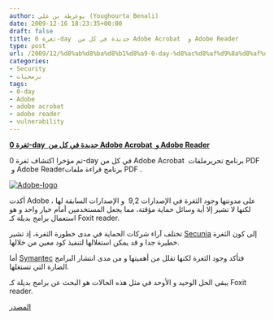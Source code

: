 ```yaml
---
author: يوغرطة بن علي (Youghourta Benali)
date: 2009-12-16 18:23:35+00:00
draft: false
title: ثغرة 0-day  جديدة في كل من Adobe Acrobat  و Adobe Reader
type: post
url: /2009/12/%d8%ab%d8%ba%d8%b1%d8%a9-0-day-%d8%ac%d8%af%d9%8a%d8%af%d8%a9-%d9%81%d9%8a-%d9%83%d9%84-%d9%85%d9%86-adobe-acrobat-%d9%88-adobe-reader/
categories:
- Security
- برمجيات
tags:
- 0-day
- Adobe
- adobe acrobat
- adobe reader
- vulnerability
---
```


[**ثغرة 0-day  جديدة في كل من Adobe Acrobat  و Adobe Reader**](https://www.it-scoop.com/2009/12/%d8%ab%d8%ba%d8%b1%d8%a9-0-day-%d8%ac%d8%af%d9%8a%d8%af%d8%a9-%d9%81%d9%8a-%d9%83%d9%84-%d9%85%d9%86-adobe-acrobat-%d9%88-adobe-reader/)



تم مؤخرا اكتشاف ثغرة 0-day في كل من Adobe Acrobat  برنامج تحريرملفات PDF  و Adobe Readerبرنامج قراءة ملفات PDF .

[![Adobe-logo](https://www.it-scoop.com/wp-content/uploads/2009/12/Adobe-logo.png)
](https://www.it-scoop.com/2009/12/%d8%ab%d8%ba%d8%b1%d8%a9-0-day-%d8%ac%d8%af%d9%8a%d8%af%d8%a9-%d9%81%d9%8a-%d9%83%d9%84-%d9%85%d9%86-adobe-acrobat-%d9%88-adobe-reader/)

أكدت Adobe على مدونتها وجود الثغرة في الإصدارات 9,2  و الإصدارات السابقة لها ، لكنها لا تشير إلا أية وسائل حماية مؤقتة، مما يجعل المستخدمين أمام خيار واحد و هو استعمال برامج بديلة كـ Foxit reader.

تختلف آراء شركات الحماية في مدى خطورة الثغرة، إذ تشير [Secunia](http://secunia.com/advisories/37690/) إلى كون الثغرة خطيرة جدا و قد يمكن استغلالها لتنفيذ كود معين من خلالها.

أما [Symantec](http://www.symantec.com/connect/blogs/zero-day-xmas-present) فتأكد وجود الثغرة لكنها تقلل من أهميتها و من مدى انتشار البرامج الضارة التي تستغلها.

يبقى الحل الوحيد و الأوحد في مثل هذه الحالات هو البحث عن برامج بديلة كـ Foxit reader.

[المصدر](http://blogs.adobe.com/psirt/2009/12/new_adobe_reader_and_acrobat_v.html)
